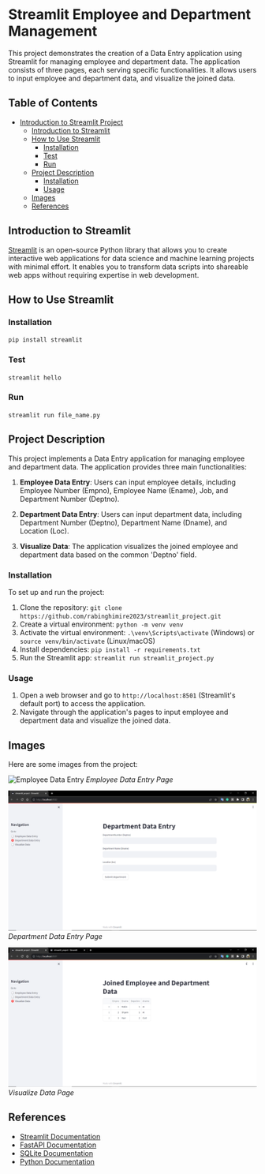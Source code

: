 # Streamlit Employee and Department Management

This project demonstrates the creation of a Data Entry application using Streamlit for managing employee and department data. The application consists of three pages, each serving specific functionalities. It allows users to input employee and department data, and visualize the joined data.

## Table of Contents

- [Introduction to Streamlit Project](#streamlit-employee-and-department-management)
  - [Introduction to Streamlit](#introduction-to-streamlit)
  - [How to Use Streamlit](#how-to-use-streamlit)
    - [Installation](#installation)
    - [Test](#test)
    - [Run](#run)
  - [Project Description](#project-description)
    - [Installation](#installation)
    - [Usage](#usage)
  - [Images](#images)
  - [References](#references)

## Introduction to Streamlit

[Streamlit](https://streamlit.io/) is an open-source Python library that allows you to create interactive web applications for data science and machine learning projects with minimal effort. It enables you to transform data scripts into shareable web apps without requiring expertise in web development.

## How to Use Streamlit

### Installation
`pip install streamlit`

### Test
`streamlit hello`

### Run
`streamlit run file_name.py`

## Project Description

This project implements a Data Entry application for managing employee and department data. The application provides three main functionalities:

1. **Employee Data Entry**: Users can input employee details, including Employee Number (Empno), Employee Name (Ename), Job, and Department Number (Deptno).

2. **Department Data Entry**: Users can input department data, including Department Number (Deptno), Department Name (Dname), and Location (Loc).

3. **Visualize Data**: The application visualizes the joined employee and department data based on the common 'Deptno' field.

### Installation

To set up and run the project:

1. Clone the repository: `git clone https://github.com/rabinghimire2023/streamlit_project.git`
2. Create a virtual environment: `python -m venv venv`
3. Activate the virtual environment: `.\venv\Scripts\activate` (Windows) or `source venv/bin/activate` (Linux/macOS)
4. Install dependencies: `pip install -r requirements.txt`
5. Run the Streamlit app: `streamlit run streamlit_project.py`

### Usage

1. Open a web browser and go to `http://localhost:8501` (Streamlit's default port) to access the application.
2. Navigate through the application's pages to input employee and department data and visualize the joined data.

## Images

Here are some images from the project:

![Employee Data Entry](images/screenshoot1.png)
*Employee Data Entry Page*

![Department Data Entry](images/screenshot2.png)
*Department Data Entry Page*

![Visualize Data](images/screenshot4.png)
*Visualize Data Page*

## References

- [Streamlit Documentation](https://streamlit.io/docs/)
- [FastAPI Documentation](https://fastapi.tiangolo.com/)
- [SQLite Documentation](https://www.sqlite.org/docs.html)
- [Python Documentation](https://docs.python.org/3/)

